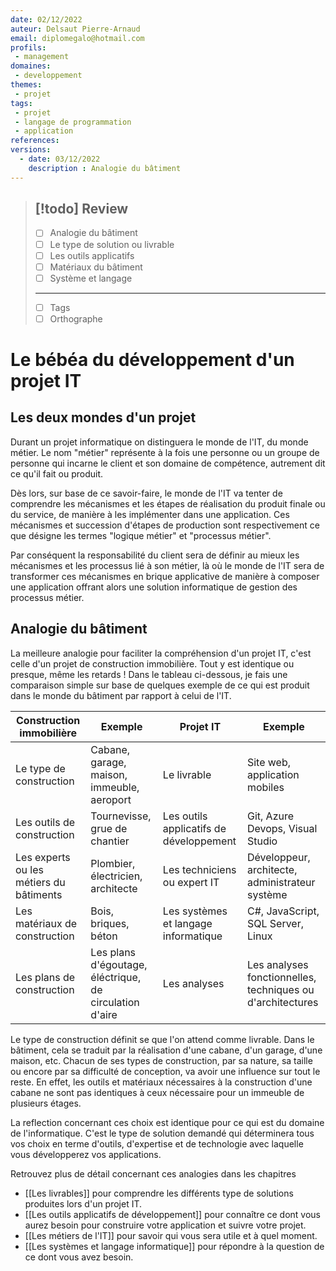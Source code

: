 ```yaml
---
date: 02/12/2022
auteur: Delsaut Pierre-Arnaud
email: diplomegalo@hotmail.com
profils: 
 - management
domaines:
 - developpement
themes:
 - projet
tags:
 - projet
 - langage de programmation
 - application
references:
versions: 
  - date: 03/12/2022
    description : Analogie du bâtiment
---
```


>[!todo] Review
>---
>- [ ] Analogie du bâtiment
>- [ ] Le type de solution ou livrable
>- [ ] Les outils applicatifs
>- [ ] Matériaux du bâtiment
>- [ ] Système et langage
>---
>- [ ] Tags
>- [ ] Orthographe 

# Le bébéa du développement d'un projet IT

## Les deux mondes d'un projet

Durant un projet informatique on distinguera le monde de l'IT, du monde métier. Le nom "métier" représente à la fois une personne ou un groupe de personne qui incarne le client et son domaine de compétence, autrement dit ce qu'il fait ou produit. 

Dès lors, sur base de ce savoir-faire, le monde de l'IT va tenter de comprendre les mécanismes et les étapes de réalisation du produit finale ou du service, de manière à les implémenter dans une application. Ces mécanismes et succession d'étapes de production sont respectivement ce que désigne les termes "logique métier" et "processus métier".

Par conséquent la responsabilité du client sera de définir au mieux les mécanismes et les processus lié à son métier, là où le monde de l'IT sera de transformer ces mécanismes en brique applicative de manière à composer une application offrant alors une solution informatique de gestion des processus métier.

## Analogie du bâtiment

La meilleure analogie pour faciliter la compréhension d'un projet IT, c'est celle d'un projet de construction immobilière. Tout y est identique ou presque, même les retards ! Dans le tableau ci-dessous, je fais une comparaison simple sur base de quelques exemple de ce qui est produit dans le monde du bâtiment par rapport à celui de l'IT.

| Construction immobilière                | Exemple                                                 | Projet IT                               | Exemple                                                    |
| --------------------------------------- | ------------------------------------------------------- | --------------------------------------- | ---------------------------------------------------------- |
| Le type de construction                 | Cabane, garage, maison, immeuble, aeroport              | Le livrable                             | Site web, application mobiles                              |
| Les outils de construction              | Tournevisse, grue de chantier                           | Les outils applicatifs de développement | Git, Azure Devops, Visual Studio                           |
| Les experts ou les métiers du bâtiments | Plombier, électricien, architecte                       | Les techniciens ou expert IT            | Développeur, architecte, administrateur système           |
| Les matériaux de construction                  | Bois, briques, béton                                    | Les systèmes et langage informatique         | C#, JavaScript, SQL Server, Linux                          |
| Les plans de construction                               | Les plans d'égoutage, éléctrique, de circulation d'aire | Les analyses                           | Les analyses fonctionnelles, techniques ou d'architectures |

Le type de construction définit se que l'on attend comme livrable. Dans le bâtiment, cela se traduit par la réalisation d'une cabane, d'un garage, d'une maison, etc. Chacun de ses types de construction, par sa nature, sa taille ou encore par sa difficulté de conception, va avoir une influence sur tout le reste. En effet, les outils et matériaux nécessaires à la construction d'une cabane ne sont pas identiques à ceux nécessaire pour un immeuble de plusieurs étages. 

La reflection concernant ces choix est identique pour ce qui est du domaine de l'informatique. C'est le type de solution demandé qui déterminera tous vos choix en terme d'outils, d'expertise et de technologie avec laquelle vous développerez vos applications.

Retrouvez plus de détail concernant ces analogies dans les chapitres

- [[Les livrables]] pour comprendre les différents type de solutions produites lors d'un projet IT.
- [[Les outils applicatifs de développement]] pour connaître ce dont vous aurez besoin pour construire votre application et suivre votre projet.
- [[Les métiers de l'IT]] pour savoir qui vous sera utile et à quel moment.
- [[Les systèmes et langage informatique]] pour répondre à la question de ce dont vous avez besoin.